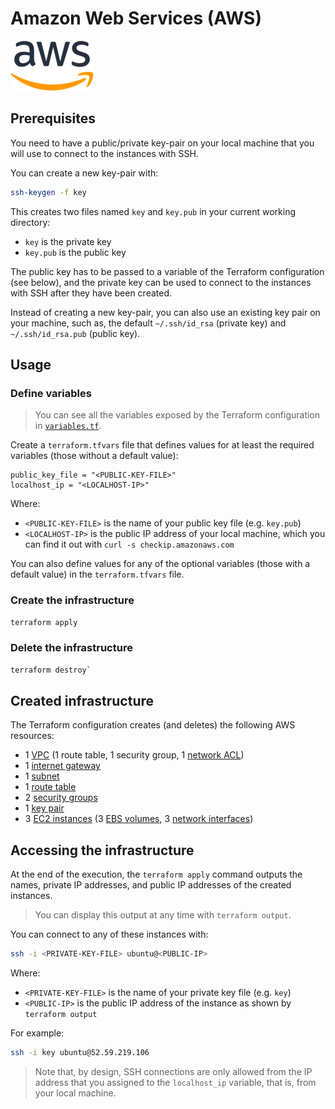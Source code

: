 # Amazon Web Services (AWS)

![AWS](../assets/aws.png)

## Prerequisites

You need to have a public/private key-pair on your local machine that you will use to connect to the instances with SSH.

You can create a new key-pair with:

```bash
ssh-keygen -f key
```

This creates two files named `key` and `key.pub` in your current working directory:

- `key` is the private key
- `key.pub` is the public key

The public key has to be passed to a variable of the Terraform configuration (see below), and the private key can be used to connect to the instances with SSH after they have been created.

Instead of creating a new key-pair, you can also use an existing key pair on your machine, such as, the default `~/.ssh/id_rsa` (private key) and `~/.ssh/id_rsa.pub` (public key).

## Usage

### Define variables

> You can see all the variables exposed by the Terraform configuration in [`variables.tf`](variables.tf).

Create a `terraform.tfvars` file that defines values for at least the required variables (those without a default value):

```
public_key_file = "<PUBLIC-KEY-FILE>"
localhost_ip = "<LOCALHOST-IP>"
```

Where:

- `<PUBLIC-KEY-FILE>` is the name of your public key file (e.g. `key.pub`)
- `<LOCALHOST-IP>` is the public IP address of your local machine, which you can find it out with `curl -s checkip.amazonaws.com`

You can also define values for any of the optional variables (those with a default value) in the `terraform.tfvars` file.

### Create the infrastructure

```bash
terraform apply
```

### Delete the infrastructure

```bash
terraform destroy`
```
## Created infrastructure

The Terraform configuration creates (and deletes) the following AWS resources:

- 1 [VPC](https://docs.aws.amazon.com/vpc/latest/userguide/what-is-amazon-vpc.html) (1 route table, 1 security group, 1 [network ACL](https://docs.aws.amazon.com/vpc/latest/userguide/vpc-network-acls.html))
- 1 [internet gateway](https://docs.aws.amazon.com/vpc/latest/userguide/VPC_Internet_Gateway.html)
- 1 [subnet](https://docs.aws.amazon.com/vpc/latest/userguide/VPC_Subnets.html)
- 1 [route table](https://docs.aws.amazon.com/vpc/latest/userguide/VPC_Route_Tables.html)
- 2 [security groups](https://docs.aws.amazon.com/vpc/latest/userguide/VPC_SecurityGroups.html)
- 1 [key pair](https://docs.aws.amazon.com/AWSEC2/latest/UserGuide/ec2-key-pairs.html)
- 3 [EC2 instances](https://docs.aws.amazon.com/AWSEC2/latest/UserGuide/concepts.html) (3 [EBS volumes](https://docs.aws.amazon.com/AWSEC2/latest/UserGuide/AmazonEBS.html), 3 [network interfaces](https://docs.aws.amazon.com/AWSEC2/latest/UserGuide/using-eni.html))

## Accessing the infrastructure

At the end of the execution, the `terraform apply` command outputs the names, private IP addresses, and public IP addresses of the created instances.

> You can display this output at any time with `terraform output`.

You can connect to any of these instances with:

```bash
ssh -i <PRIVATE-KEY-FILE> ubuntu@<PUBLIC-IP>
```

Where:

- `<PRIVATE-KEY-FILE>` is the name of your private key file (e.g. `key`)
- `<PUBLIC-IP>` is the public IP address of the instance as shown by `terraform output`

For example:

```bash
ssh -i key ubuntu@52.59.219.106
```

> Note that, by design, SSH connections are only allowed from the IP address that you assigned to the `localhost_ip` variable, that is, from your local machine.

